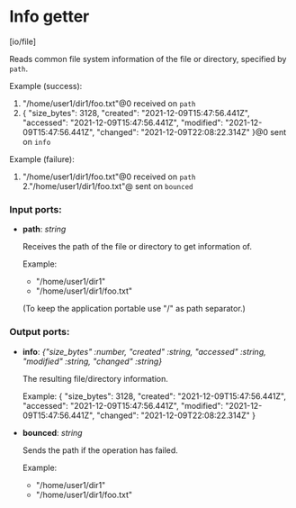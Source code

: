 # Info getter

[io/file]

Reads common file system information of the file or directory, specified by `path`.

Example (success):
1. "/home/user1/dir1/foo.txt"@0 received on `path`
2. {
  "size_bytes": 3128,
  "created": "2021-12-09T15:47:56.441Z",
  "accessed": "2021-12-09T15:47:56.441Z",
  "modified": "2021-12-09T15:47:56.441Z",
  "changed": "2021-12-09T22:08:22.314Z"
}@0 sent on `info`

Example (failure):
1. "/home/user1/dir1/foo.txt"@0 received on `path`
2."/home/user1/dir1/foo.txt"@ sent on `bounced`

### Input ports:

* __path__: _string_

    Receives the path of the file or directory to get information of.
    
    Example:
    - "/home/user1/dir1"
    - "/home/user1/dir1/foo.txt"
    
    (To keep the application portable use "/" as path separator.)



### Output ports:

* __info__: _{"size_bytes" :number, "created" :string, "accessed" :string, "modified" :string, "changed" :string}_

    The resulting file/directory information.
    
    Example:
    {
      "size_bytes": 3128,
      "created": "2021-12-09T15:47:56.441Z",
      "accessed": "2021-12-09T15:47:56.441Z",
      "modified": "2021-12-09T15:47:56.441Z",
      "changed": "2021-12-09T22:08:22.314Z"
    }



* __bounced__: _string_

    Sends the path if the operation has failed.
    
    Example:
    - "/home/user1/dir1"
    - "/home/user1/dir1/foo.txt"



